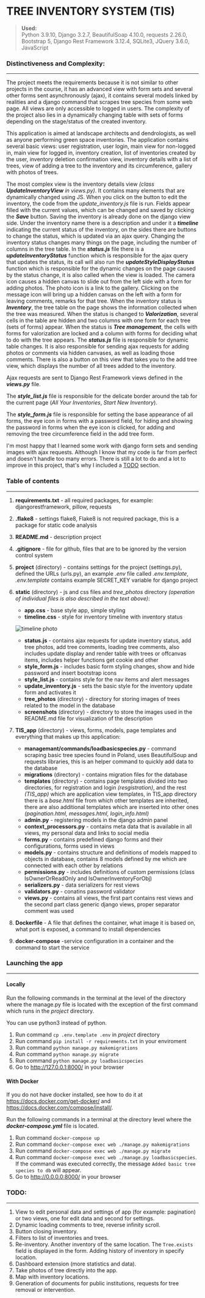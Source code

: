 # TREE INVENTORY SYSTEM (TIS)

>**Used:** \
Python 3.9.10, Django 3.2.7, BeautifulSoap 4.10.0, requests 2.26.0, Bootstrap 5, Django Rest Framework 3.12.4, SQLite3, JQuery 3.6.0, JavaScript


### __Distinctiveness and Complexity:__
__________________________________
The project meets the requirements because it is not similar to other projects in the course, it has an advanced view with form sets and several other forms sent asynchronously (ajax), it contains several models linked by realities and a django command that scrapes tree species from some web page. All views are only accessible to logged in users. The complexity of the project also lies in a dynamically changing table with sets of forms depending on the stage/status of the created inventory.

This application is aimed at landscape architects and dendrologists, as well as anyone performing green space inventories.
The application contains several basic views: user registration, user login, main view for non-logged in, main view for logged in, inventory creation, list of inventories created by the user, inventory deletion confirmation view, inventory details with a list of trees, view of adding a tree to the inventory and its circumference, gallery with photos of trees.

The most complex view is the inventory details view *(class __UpdateInventoryView__ in views.py)*. It contains many elements that are dynamically changed using JS. When you click on the button to edit the inventory, the code from the *update_inventory.js* file is run. Fields appear filled with the current values, which can be changed and saved by clicking the __*Save*__ button. Saving the inventory is already done on the django view side.
Under the inventory name there is a description and under it a __*timeline*__ indicating the current status of the inventory, on the sides there are buttons to change the status, which is updated via an ajax query. Changing the inventory status changes many things on the page, including the number of columns in the tree table. In the __*status.js*__ file there is a __*updateInventoryStatus*__ function which is responsible for the ajax query that updates the status, its call will also run the __*updateStyleDisplayStatus*__ function which is responsible for the dynamic changes on the page caused by the status change, it is also called when the view is loaded. The camera icon causes a hidden canvas to slide out from the left side with a form for adding photos. The photo icon is a link to the gallery. Clicking on the message icon will bring up a hidden canvas on the left with a form for leaving comments, remarks for that tree. When the inventory status is __*Inventory*__, the tree table on the page shows the information collected when the tree was measured. When the status is changed to __*Valorization*__, several cells in the table are hidden and two columns with one form for each tree (sets of forms) appear. When the status is __*Tree management*__, the cells with forms for valorization are locked and a column with forms for deciding what to do with the tree appears. The __*status.js*__ file is responsible for dynamic table changes. It is also responsible for sending ajax requests for adding photos or comments via hidden canvases, as well as loading those comments.
There is also a button on this view that takes you to the add tree view, which displays the number of all trees added to the inventory.


Ajax requests are sent to Django Rest Framework views defined in the __*views.py*__ file.

The __*style_list.js*__ file is responsible for the delicate border around the tab for the current page (*All Your Inventories*, *Start New Inventory*).

The __*style_form.js*__ file is responsible for setting the base appearance of all forms, the eye icon in forms with a password field, for hiding and showing the password in forms when the eye icon is clicked, for adding and removing the tree circumference field in the add tree form.

I'm most happy that I learned some work with django form sets and sending images with ajax requests. Although I know that my code is far from perfect and doesn't handle too many errors. There is still a lot to do and a lot to improve in this project, that's why I included a [TODO](#todo)
 section.

### __Table of contents__
__________________________
1. **requirements.txt** - all required packages, for example: djangorestframework, pillow, requests
2. **.flake8** - settings flake8, Flake8 is not required package, this is a package for static code analysis
3. **README.md** - description project
4. **.gitignore** - file for github, files that are to be ignored by the version control system
5. **project** (directory) - contains settings for the project (settings.py), defined the URLs (urls.py), an example *.env* file called *.env.template*, *.env.template* contains example SECRET_KEY variable for django project
6. **static** (directory) - js and css files and *tree_photos* directory *(operation of individual files is also described in the text above)*:
    - **app.css** - base style app, simple styling
    - **timeline.css** - style for inventory timeline with inventory status

    ![timeline photo](https://github.com/me50/andree0/blob/web50/projects/2020/x/capstone/static/screenshots/timeline.png)
    
    - **status.js** - contains ajax requests for update inventory status, add tree photos, add tree comments, loading tree comments, also includes update display and render table with trees or offcanvas items, includes helper functions get cookie and other
    - **style_form.js** - includes basic form styling changes, show and hide password and insert bootstrap icons
    - **style_list.js** - contains style for the nav items and alert messages
    - **update_inventory.js** - sets the basic style for the inventory update form and activates it
    - **tree_photos** (directory) - directory for storing images of trees related to the model in the database
    - **screenshots** (directory) - directory to store the images used in the README.md file for visualization of the description
7. **TIS_app** (directory) - views, forms, models, page templates and everything that makes up this application:
    - **managemant/commands/loadbasicspecies.py** - command scraping basic tree species found in Poland, uses BeautifulSoup and requests libraries, this is an helper command to quickly add data to the database
    - **migrations** (directory) - contains migration files for the database
    - **templates** (directory) - contains page templates divided into two directories, for registration and login *(resgistration)*, and the rest *(TIS_app)* which are application view templates, in TIS_app directory there is a *base.html* file from which other templates are inherited, there are also additional templates which are inserted into other ones *(pagination.html, messages.html, login_info.html)*
    - **admin.py** - registering models in the django admin panel
    - **context_processors.py** - contains meta data that is available in all views, my personal data and links to social media
    - **forms.py** - contains predefined django forms and their configurations, forms used in views
    - **models.py** - contains structure and definitions of models mapped to objects in database, contains 8 models defined by me which are connected with each other by relations
    - **permissions.py** - includes definitions of custom permissions (class IsOwnerOrReadOnly and IsOwnerInventoryForObj)
    - **serializers.py** - data serializers for rest views
    - **validators.py** - conatins password validator
    - **views.py** - contains all views, the first part contains rest views and the second part class generic django views, proper separator comment was used

8. **Dockerfile** - A file that defines the container, what image it is based on, what port is exposed, a command to install dependencies
9. **docker-compose** -service configuration in a container and the command to start the service


### __Launching the app__
___________________________

#### __Locally__

Run the following commands in the terminal at the level of the directory where the manage.py file is located with the exception of the first command which runs in the *project* directory.

You can use python3 instead of python.

1. Run command `cp .env.template .env` in *project* directory
2. Run command `pip install -r requirements.txt` in your enviroment
3. Run command `python manage.py makemigrations`
4. Run command `python manage.py migrate`
5. Run command `python manage.py loadbasicspecies`
6. Go to <http://127.0.0.1:8000/> in your browser

#### __With Docker__


If you do not have docker installed, see how to do it at <https://docs.docker.com/get-docker/> and <https://docs.docker.com/compose/install/>.

Run the following commands in a terminal at the directory level where the __*docker-compose.yml*__ file is located.
1. Run command `docker-compose up`
2. Run command `docker-compose exec web ./manage.py makemigrations`
3. Run command `docker-compose exec web ./manage.py migrate`
4. Run command `docker-compose exec web ./manage.py loadbasicspecies`. \
    If the command was executed correctly, the message `Added basic tree species to db` will appear.
5. Go to <http://0.0.0.0:8000/> in your browser



### TODO:
_______
1. View to edit personal data and settings of app (for example: pagination) or two views, one for edit data and second for settings.
2. Dynamic loading comments to tree, reverse infinity scroll.
3. Button closing inventory.
4. Filters to list of inventories and trees.
5. Re-inventory. Another inventory of the same location. The `Tree.exists` field is displayed in the form. Adding history of inventory in specify location.
6. Dashboard extension (more statistics and data).
7. Take photos of tree directly into the app.
8. Map with inventory locations.
9. Generation of documents for public institutions, requests for tree removal or intervention.
